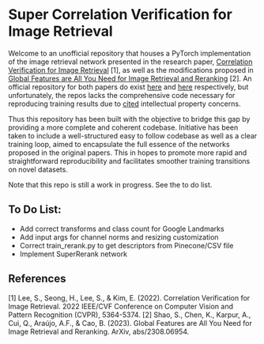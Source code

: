 # Super Correlation Verification for Image Retrieval
Welcome to an unofficial repository that houses a PyTorch implementation of the image retrieval network presented in the research paper, [Correlation Verification for Image Retrieval](https://openaccess.thecvf.com/content/CVPR2022/html/Lee_Correlation_Verification_for_Image_Retrieval_CVPR_2022_paper.html) [1], as well as the modifications proposed in [Global Features are All You Need for Image Retrieval and Reranking](https://arxiv.org/abs/2308.06954) [2]. An official repository for both papers do exist [here](https://github.com/sungonce/CVNet/tree/main) and [here](https://github.com/ShihaoShao-GH/SuperGlobal) respectively, but unfortunately, the repos lacks the comprehensive code necessary for reproducing training results due to [cited](https://github.com/sungonce/CVNet/issues/1#issuecomment-1161781271) intellectual property concerns.

Thus this repository has been built with the objective to bridge this gap by providing a more complete and coherent codebase. Initiative has been taken to include a well-structured easy to follow codebase as well as a clear training loop, aimed to encapsulate the full essence of the networks proposed in the original papers. This in hopes to promote more rapid and straightforward reproducibility and facilitates smoother training transitions on novel datasets.

Note that this repo is still a work in progress. See the to do list. 

## To Do List:
- Add correct transforms and class count for Google Landmarks
- Add input args for channel norms and resizing customization
- Correct train_rerank.py to get descriptors from Pinecone/CSV file
- Implement SuperRerank network

## References 
[1] Lee, S., Seong, H., Lee, S., & Kim, E. (2022). Correlation Verification for Image Retrieval. 2022 IEEE/CVF Conference on Computer Vision and Pattern Recognition (CVPR), 5364-5374.
[2] Shao, S., Chen, K., Karpur, A., Cui, Q., Araújo, A.F., & Cao, B. (2023). Global Features are All You Need for Image Retrieval and Reranking. ArXiv, abs/2308.06954.

